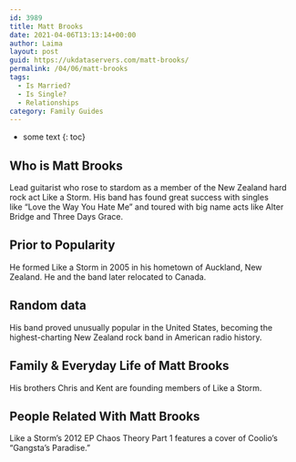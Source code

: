 ```yaml
---
id: 3989
title: Matt Brooks
date: 2021-04-06T13:13:14+00:00
author: Laima
layout: post
guid: https://ukdataservers.com/matt-brooks/
permalink: /04/06/matt-brooks
tags:
  - Is Married?
  - Is Single?
  - Relationships
category: Family Guides
---
```


* some text
{: toc}


## Who is Matt Brooks
                  
                  
                  
Lead guitarist who rose to stardom as a member of the New Zealand hard rock act Like a Storm. His band has found great success with singles like &#8220;Love the Way You Hate Me&#8221; and toured with big name acts like Alter Bridge and Three Days Grace. 
                  
              
            
              
            
                
                
                
## Prior to Popularity
                  
                  
                  
He formed Like a Storm in 2005 in his hometown of Auckland, New Zealand. He and the band later relocated to Canada. 
                  
              
            
              
            
                
                
                
## Random data
                  
                  
                  
His band proved unusually popular in the United States, becoming the highest-charting New Zealand rock band in American radio history.
                  
              
            
              
            
                
                
                
## Family & Everyday Life of Matt Brooks
                  
                  
                  
His brothers Chris and Kent are founding members of Like a Storm. 
                  
              
            
              
            
                
                
                
## People Related With Matt Brooks
                  
                  
                  
Like a Storm&#8217;s 2012 EP Chaos Theory Part 1 features a cover of Coolio&#8217;s &#8220;Gangsta&#8217;s Paradise.&#8221;
                  
              
            
              
            
                
              
            
              
              
            
            
              
            
          
          
          